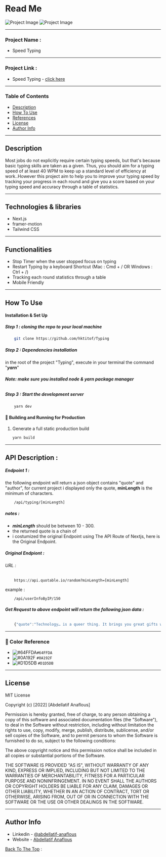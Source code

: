 # Read Me



![Project Image](https://user-images.githubusercontent.com/62770500/193928007-3d46e6c7-0478-4c94-b99c-22186800751b.png)
![Project Image](https://user-images.githubusercontent.com/62770500/193928451-529ec6ea-d064-4674-8ed3-a8dc69934b65.png)

---

### Project Name :

- Speed Typing

---

### Project Link :

- Speed Typing - [click here](https://lovely-biscotti-5ba7b3.netlify.app/)

---

### Table of Contents

- [Description](#description)
- [How To Use](#how-to-use)
- [References](#references)
- [License](#license)
- [Author Info](#author-info)

---

## Description

Most jobs do not explicitly require certain typing speeds, but that's because basic typing skills are taken as a given. Thus, you should aim for a typing speed of at least 40 WPM to keep up a standard level of efficiency at work..However this project aim to help you to improve your typing speed by tracking your progress in each round and give you a score based on your typing speed and accuracy through a table of statistics.

---

## Technologies & libraries

- Next.js
- framer-motion
- Tailwind CSS
- ---
 
## Functionalities
- Stop Timer when the user stopped focus on typing 
- Restart Typing by a keyboard Shortcut (Mac : Cmd + / OR Windows : Ctrl + /)
- Tracking each round statistics through a table
- Mobile Friendly





---

## How To Use

#### Installation & Set Up
##### Step 1 : cloning the repo to your local machine

```sh
    git clone https://github.com/hktitof/Typing
```

##### Step 2 : Dependencies installation
in the root of the project "Typing", execute in your terminal the command "***yarn***"

###### ***Note: make sure you installed node & yarn package manager***


##### Step 3 : Start the development server

```sh
    yarn dev
```

#### 🚀 Building and Running for Production

1. Generate a full static production build

   ```sh
   yarn build
   ```
---
## API Description :
##### Endpoint 1 :
the following endpoint will return a json object contains "quote" and "author", for current project i displayed only the quote, **minLength** is the minimum of characters.  

```api
    /api/typing/[minLength]
```
##### notes : 
- ***minLength*** should be between 10 - 300.
- the returned quote is a chain of 
- i costumized the original Endpoint using The API Route of Nextjs, here is the Original Endpoint.

##### Original Endpiont :
###### URL : 
```api
    https://api.quotable.io/random?minLength=[minLength]
```

example :

```api
    /api/userInfoByIP/150
```
###### ***Get Request to above endpoint will return the following json data :***
```JavaScript
    {"quote":"Technology… is a queer thing. It brings you great gifts with one hand, and it stabs you in the back with the other.","author":"carrie-snow"}
```
---

### 🎨 Color Reference

- ![#64FFDA](https://via.placeholder.com/15/64FFDA/64FFDA.png)`#64FFDA`
- ![#0A192F](https://via.placeholder.com/15/0A192F/0A192F.png) `#0A192F`
- ![#D1D5DB](https://via.placeholder.com/15/D1D5DB/D1D5DB.png) `#D1D5DB`


---

## License

MIT License

Copyright (c) [2022] [Abdellatif Anaflous]

Permission is hereby granted, free of charge, to any person obtaining a copy
of this software and associated documentation files (the "Software"), to deal
in the Software without restriction, including without limitation the rights
to use, copy, modify, merge, publish, distribute, sublicense, and/or sell
copies of the Software, and to permit persons to whom the Software is
furnished to do so, subject to the following conditions:

The above copyright notice and this permission notice shall be included in all
copies or substantial portions of the Software.

THE SOFTWARE IS PROVIDED "AS IS", WITHOUT WARRANTY OF ANY KIND, EXPRESS OR
IMPLIED, INCLUDING BUT NOT LIMITED TO THE WARRANTIES OF MERCHANTABILITY,
FITNESS FOR A PARTICULAR PURPOSE AND NONINFRINGEMENT. IN NO EVENT SHALL THE
AUTHORS OR COPYRIGHT HOLDERS BE LIABLE FOR ANY CLAIM, DAMAGES OR OTHER
LIABILITY, WHETHER IN AN ACTION OF CONTRACT, TORT OR OTHERWISE, ARISING FROM,
OUT OF OR IN CONNECTION WITH THE SOFTWARE OR THE USE OR OTHER DEALINGS IN THE
SOFTWARE.



---

## Author Info

- Linkedin - [@abdellatif-anaflous](https://www.linkedin.com/in/abdellatif-anaflous/)
- Website - [Abdellatif Anaflous](https://anaflous.com)

[Back To The Top](#description) :

